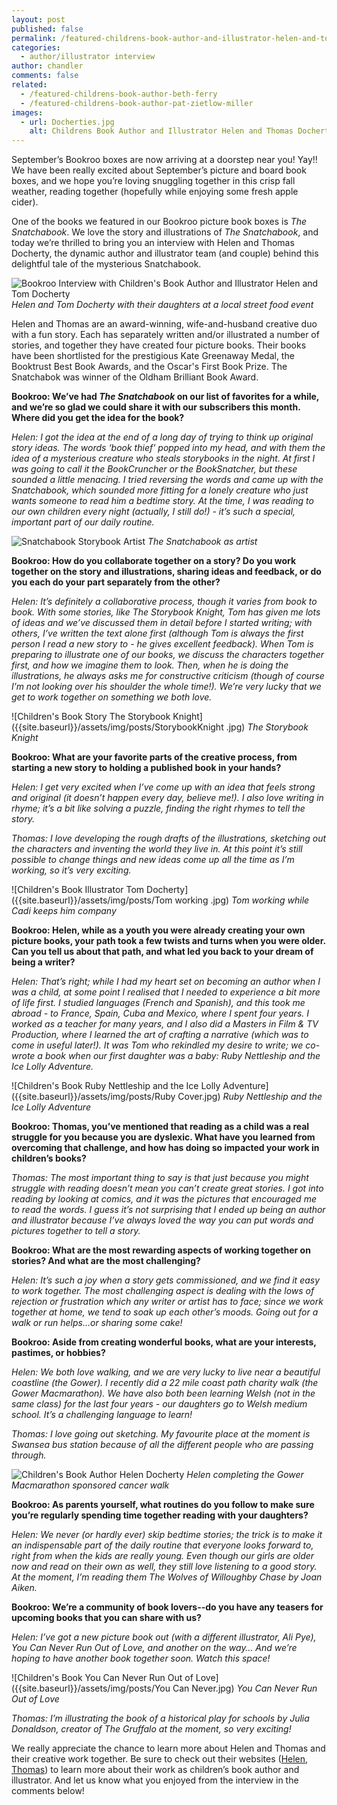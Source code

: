 ```yaml
---
layout: post
published: false
permalink: /featured-childrens-book-author-and-illustrator-helen-and-tom-docherty
categories:
  - author/illustrator interview
author: chandler
comments: false
related:
  - /featured-childrens-book-author-beth-ferry
  - /featured-childrens-book-author-pat-zietlow-miller
images:
  - url: Docherties.jpg
    alt: Childrens Book Author and Illustrator Helen and Thomas Docherty
---
```

September’s Bookroo boxes are now arriving at a doorstep near you! Yay!! We have been really excited about September’s picture and board book boxes, and we hope you’re loving snuggling together in this crisp fall weather, reading together (hopefully while enjoying some fresh apple cider). 

One of the books we featured in our Bookroo picture book boxes is _The Snatchabook_. We love the story and illustrations of _The Snatchabook_, and today we’re thrilled to bring you an interview with Helen and Thomas Docherty, the dynamic author and illustrator team (and couple) behind this delightful tale of the mysterious Snatchabook.

![Bookroo Interview with Children's Book Author and Illustrator Helen and Tom Docherty]({{site.baseurl}}/assets/img/posts/Docherties.jpg)
_Helen and Tom Docherty with their daughters at a local street food event_

Helen and Thomas are an award-winning, wife-and-husband creative duo with a fun story. Each has separately written and/or illustrated a number of stories, and together they have created four picture books. Their books have been shortlisted for the prestigious Kate Greenaway Medal, the Booktrust Best Book Awards, and the Oscar's First Book Prize. The Snatchabok was winner of the Oldham Brilliant Book Award.

**Bookroo: We’ve had _The Snatchabook_ on our list of favorites for a while, and we’re so glad we could share it with our subscribers this month. Where did you get the idea for the book?**

_Helen: I got the idea at the end of a long day of trying to think up original story ideas. The words ‘book thief’ popped into my head, and with them the idea of a mysterious creature who steals storybooks in the night. At first I was going to call it the BookCruncher or the BookSnatcher, but these sounded a little menacing. I tried reversing the words and came up with the Snatchabook, which sounded more fitting for a lonely creature who just wants someone to read him a bedtime story. At the time, I was reading to our own children every night (actually, I still do!) - it’s such a special, important part of our daily routine._

![Snatchabook Storybook Artist]({{site.baseurl}}/assets/img/posts/Snatchabook.jpg)
_The Snatchabook as artist_

**Bookroo: How do you collaborate together on a story? Do you work together on the story and illustrations, sharing ideas and feedback, or do you each do your part separately from the other?**

_Helen: It’s definitely a collaborative process, though it varies from book to book. With some stories, like The Storybook Knight, Tom has given me lots of ideas and we’ve discussed them in detail before I started writing; with others, I’ve written the text alone first (although Tom is always the first person I read a new story to - he gives excellent feedback). When Tom is preparing to illustrate one of our books, we discuss the characters together first, and how we imagine them to look. Then, when he is doing the illustrations, he always asks me for constructive criticism (though of course I’m not looking over his shoulder the whole time!). We’re very lucky that we get to work together on something we both love._

![Children's Book Story The Storybook Knight]({{site.baseurl}}/assets/img/posts/StorybookKnight .jpg)
_The Storybook Knight_

**Bookroo: What are your favorite parts of the creative process, from starting a new story to holding a published book in your hands?**

_Helen: I get very excited when I’ve come up with an idea that feels strong and original (it doesn’t happen every day, believe me!). I also love writing in rhyme; it’s a bit like solving a puzzle, finding the right rhymes to tell the story._

_Thomas: I love developing the rough drafts of the illustrations, sketching out the characters and inventing the world they live in. At this point it’s still possible to change things and new ideas come up all the time as I’m working, so it’s very exciting._

![Children's Book Illustrator Tom Docherty]({{site.baseurl}}/assets/img/posts/Tom working .jpg)
_Tom working while Cadi keeps him company_

**Bookroo: Helen, while as a youth you were already creating your own picture books, your path took a few twists and turns when you were older. Can you tell us about that path, and what led you back to your dream of being a writer?**

_Helen: That’s right; while I had my heart set on becoming an author when I was a child, at some point I realised that I needed to experience a bit more of life first. I studied languages (French and Spanish), and this took me abroad - to France, Spain, Cuba and Mexico, where I spent four years. I worked as a teacher for many years, and I also did a Masters in Film & TV Production, where I learned the art of crafting a narrative (which was to come in useful later!). It was Tom who rekindled my desire to write; we co-wrote a book when our first daughter was a baby: Ruby Nettleship and the Ice Lolly Adventure._

![Children's Book Ruby Nettleship and the Ice Lolly Adventure]({{site.baseurl}}/assets/img/posts/Ruby Cover.jpg)
_Ruby Nettleship and the Ice Lolly Adventure_

**Bookroo: Thomas, you’ve mentioned that reading as a child was a real struggle for you because you are dyslexic. What have you learned from overcoming that challenge, and how has doing so impacted your work in children’s books?**

_Thomas: The most important thing to say is that just because you might struggle with reading doesn’t mean you can’t create great stories. I got into reading by looking at comics, and it was the pictures that encouraged me to read the words. I guess it’s not surprising that I ended up being an author and illustrator because I’ve always loved the way you can put words and pictures together to tell a story._

**Bookroo: What are the most rewarding aspects of working together on stories? And what are the most challenging?**

_Helen: It’s such a joy when a story gets commissioned, and we find it easy to work together. The most challenging aspect is dealing with the lows of rejection or frustration which any writer or artist has to face; since we work together at home, we tend to soak up each other’s moods. Going out for a walk or run helps...or sharing some cake!_

**Bookroo: Aside from creating wonderful books, what are your interests, pastimes, or hobbies?**

_Helen: We both love walking, and we are very lucky to live near a beautiful coastline (the Gower). I recently did a 22 mile coast path charity walk (the Gower Macmarathon). We have also both been learning Welsh (not in the same class) for the last four years - our daughters go to Welsh medium school. It’s a challenging language to learn!_

_Thomas: I love going out sketching. My favourite place at the moment is Swansea bus station because of all the different people who are passing through._

![Children's Book Author Helen Docherty]({{site.baseurl}}/assets/img/posts/Helen.jpg)
_Helen completing the Gower Macmarathon sponsored cancer walk_

**Bookroo: As parents yourself, what routines do you follow to make sure you’re regularly spending time together reading with your daughters?**

_Helen: We never (or hardly ever) skip bedtime stories; the trick is to make it an indispensable part of the daily routine that everyone looks forward to, right from when the kids are really young. Even though our girls are older now and read on their own as well, they still love listening to a good story. At the moment, I’m reading them The Wolves of Willoughby Chase by Joan Aiken._

**Bookroo: We’re a community of book lovers--do you have any teasers for upcoming books that you can share with us?**

_Helen: I’ve got a new picture book out (with a different illustrator, Ali Pye), You Can Never Run Out of Love, and another on the way… And we’re hoping to have another book together soon. Watch this space!_

![Children's Book You Can Never Run Out of Love]({{site.baseurl}}/assets/img/posts/You Can Never.jpg)
_You Can Never Run Out of Love_

_Thomas: I’m illustrating the book of a historical play for schools by Julia Donaldson, creator of The Gruffalo at the moment, so very exciting!_
 
We really appreciate the chance to learn more about Helen and Thomas and their creative work together. Be sure to check out their websites ([Helen](http://www.helendocherty.com/), [Thomas](http://www.thomasdocherty.co.uk/)) to learn more about their work as children’s book author and illustrator. And let us know what you enjoyed from the interview in the comments below!
